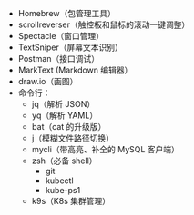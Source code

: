 - Homebrew（包管理工具）
- scrollreverser（触控板和鼠标的滚动一键调整）
- Spectacle（窗口管理）
- TextSniper（屏幕文本识别）
- Postman（接口调试）
- MarkText (Markdown 编辑器）
- draw.io（画图）
- 命令行：
    - jq（解析 JSON）
    - yq（解析 YAML）
    - bat（cat 的升级版）
    - j（模糊文件路径切换）
    - mycli（带高亮、补全的 MySQL 客户端）
    - zsh（必备 shell）
        - git
        - kubectl
        - kube-ps1
    - k9s（K8s 集群管理）
